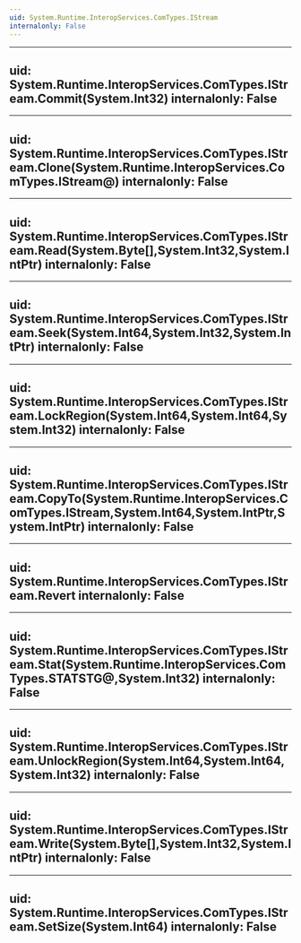 ```yaml
---
uid: System.Runtime.InteropServices.ComTypes.IStream
internalonly: False
---
```


---
uid: System.Runtime.InteropServices.ComTypes.IStream.Commit(System.Int32)
internalonly: False
---

---
uid: System.Runtime.InteropServices.ComTypes.IStream.Clone(System.Runtime.InteropServices.ComTypes.IStream@)
internalonly: False
---

---
uid: System.Runtime.InteropServices.ComTypes.IStream.Read(System.Byte[],System.Int32,System.IntPtr)
internalonly: False
---

---
uid: System.Runtime.InteropServices.ComTypes.IStream.Seek(System.Int64,System.Int32,System.IntPtr)
internalonly: False
---

---
uid: System.Runtime.InteropServices.ComTypes.IStream.LockRegion(System.Int64,System.Int64,System.Int32)
internalonly: False
---

---
uid: System.Runtime.InteropServices.ComTypes.IStream.CopyTo(System.Runtime.InteropServices.ComTypes.IStream,System.Int64,System.IntPtr,System.IntPtr)
internalonly: False
---

---
uid: System.Runtime.InteropServices.ComTypes.IStream.Revert
internalonly: False
---

---
uid: System.Runtime.InteropServices.ComTypes.IStream.Stat(System.Runtime.InteropServices.ComTypes.STATSTG@,System.Int32)
internalonly: False
---

---
uid: System.Runtime.InteropServices.ComTypes.IStream.UnlockRegion(System.Int64,System.Int64,System.Int32)
internalonly: False
---

---
uid: System.Runtime.InteropServices.ComTypes.IStream.Write(System.Byte[],System.Int32,System.IntPtr)
internalonly: False
---

---
uid: System.Runtime.InteropServices.ComTypes.IStream.SetSize(System.Int64)
internalonly: False
---
